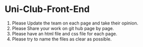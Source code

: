 # Uni-Club-Front-End
1. Please Update the team on each page and take their opinion.
2. Please Share your work on git hub page by page.
3. Please have an html file and css file for each page.
4. Please try to name the files as clear as possible.
   
